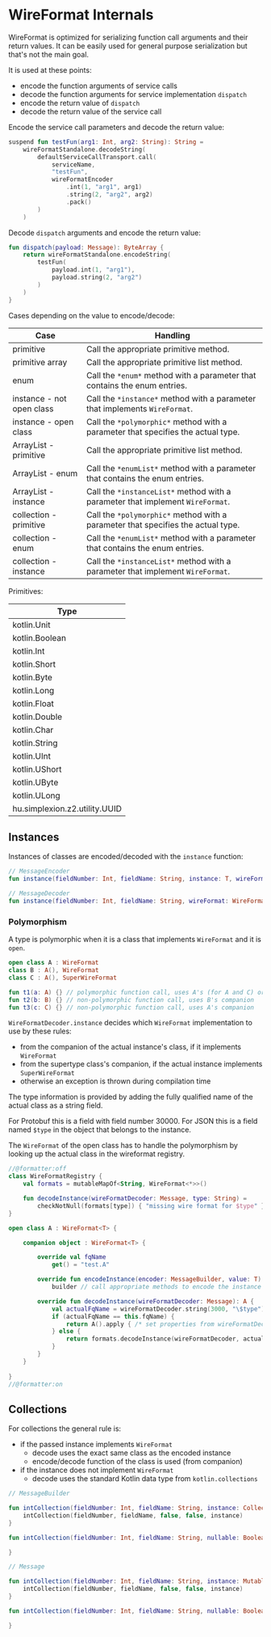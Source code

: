 # WireFormat Internals

WireFormat is optimized for serializing function call arguments and their return values. It can be easily used
for general purpose serialization but that's not the main goal.

It is used at these points:

* encode the function arguments of service calls
* decode the function arguments for service implementation `dispatch`
* encode the return value of `dispatch`
* decode the return value of the service call

Encode the service call parameters and decode the return value:

```kotlin
suspend fun testFun(arg1: Int, arg2: String): String =
    wireFormatStandalone.decodeString(
        defaultServiceCallTransport.call(
            serviceName,
            "testFun",
            wireFormatEncoder
                .int(1, "arg1", arg1)
                .string(2, "arg2", arg2)
                .pack()
        )
    )
```

Decode `dispatch` arguments and encode the return value:

```kotlin
fun dispatch(payload: Message): ByteArray {
    return wireFormatStandalone.encodeString(
        testFun(
            payload.int(1, "arg1"),
            payload.string(2, "arg2")
        )
    )
}
```

Cases depending on the value to encode/decode:

| Case                      | Handling                                                                         |
|---------------------------|----------------------------------------------------------------------------------|
| primitive                 | Call the appropriate primitive method.                                           |
| primitive array           | Call the appropriate primitive list method.                                      |
| enum                      | Call the `*enum*` method with a parameter that contains the enum entries.        |
| instance - not open class | Call the `*instance*` method with a parameter that implements `WireFormat`.      |
| instance - open class     | Call the `*polymorphic*` method with a parameter that specifies the actual type. |
| ArrayList - primitive     | Call the appropriate primitive list method.                                      |
| ArrayList - enum          | Call the `*enumList*` method with a parameter that contains the enum entries.    |
| ArrayList - instance      | Call the `*instanceList*` method with a parameter that implement `WireFormat`.   |
| collection - primitive    | Call the `*polymorphic*` method with a parameter that specifies the actual type. |
| collection - enum         | Call the `*enumList*` method with a parameter that contains the enum entries.    |
| collection - instance     | Call the `*instanceList*` method with a parameter that implement `WireFormat`.   |

Primitives:

| Type                             |
|----------------------------------|
| kotlin.Unit                      |
| kotlin.Boolean                   |
| kotlin.Int                       |
| kotlin.Short                     |
| kotlin.Byte                      |
| kotlin.Long                      |
| kotlin.Float                     |
| kotlin.Double                    |
| kotlin.Char                      |
| kotlin.String                    |
| kotlin.UInt                      |
| kotlin.UShort                    |
| kotlin.UByte                     |
| kotlin.ULong                     |
| hu.simplexion.z2.utility.UUID<T> |

## Instances

Instances of classes are encoded/decoded with the `instance` function:

```kotlin
// MessageEncoder
fun instance(fieldNumber: Int, fieldName: String, instance: T, wireFormat: WireFormat<T>) {}

// MessageDecoder
fun instance(fieldNumber: Int, fieldName: String, wireFormat: WireFormat<T>) {}
```

### Polymorphism

A type is polymorphic when it is a class that implements `WireFormat` and it is `open`.

```kotlin
open class A : WireFormat
class B : A(), WireFormat
class C : A(), SuperWireFormat

fun t1(a: A) {} // polymorphic function call, uses A's (for A and C) or B's companion
fun t2(b: B) {} // non-polymorphic function call, uses B's companion
fun t3(c: C) {} // non-polymorphic function call, uses A's companion
```

`WireFormatDecoder.instance` decides which `WireFormat` implementation to use by these rules:

- from the companion of the actual instance's class, if it implements `WireFormat`
- from the supertype class's companion, if the actual instance implements `SuperWireFormat`
- otherwise an exception is thrown during compilation time

The type information is provided by adding the fully qualified name of the actual class as a string field.

For Protobuf this is a field with field number 30000.
For JSON this is a field named `$type` in the object that belongs to the instance.

The `WireFormat` of the open class has to handle the polymorphism by looking up the actual class
in the wireformat registry.

```kotlin
//@formatter:off
class WireFormatRegistry {
    val formats = mutableMapOf<String, WireFormat<*>>()

    fun decodeInstance(wireFormatDecoder: Message, type: String) =
        checkNotNull(formats[type]) { "missing wire format for $type" }.decodeInstance(wireFormatDecoder)
}

open class A : WireFormat<T> {

    companion object : WireFormat<T> {

        override val fqName
            get() = "test.A"

        override fun encodeInstance(encoder: MessageBuilder, value: T): MessageBuilder =
            builder // call appropriate methods to encode the instance fields

        override fun decodeInstance(wireFormatDecoder: Message): A {
            val actualFqName = wireFormatDecoder.string(3000, "\$type")
            if (actualFqName == this.fqName) {
                return A().apply { /* set properties from wireFormatDecoder fields */ }
            } else {
                return formats.decodeInstance(wireFormatDecoder, actualFqName)
            }
        }
    }
  
}
//@formatter:on
```

## Collections

For collections the general rule is:

* if the passed instance implements `WireFormat`
    * decode uses the exact same class as the encoded instance
    * encode/decode function of the class is used (from companion)
* if the instance does not implement `WireFormat`
    * decode uses the standard Kotlin data type from `kotlin.collections`

```kotlin
// MessageBuilder

fun intCollection(fieldNumber: Int, fieldName: String, instance: Collection<Int>) {
    intCollection(fieldNumber, fieldName, false, false, instance)
}

fun intCollection(fieldNumber: Int, fieldName: String, nullable: Boolean, itemNullable: Boolean, instance: Collection<Int?>) {

}

// Message

fun intCollection(fieldNumber: Int, fieldName: String, instance: MutableCollection<Int>) {
    intCollection(fieldNumber, fieldName, false, false, instance)
}

fun intCollection(fieldNumber: Int, fieldName: String, nullable: Boolean, itemNullable: Boolean, instance: MutableCollection<Int?>) {

}
```

